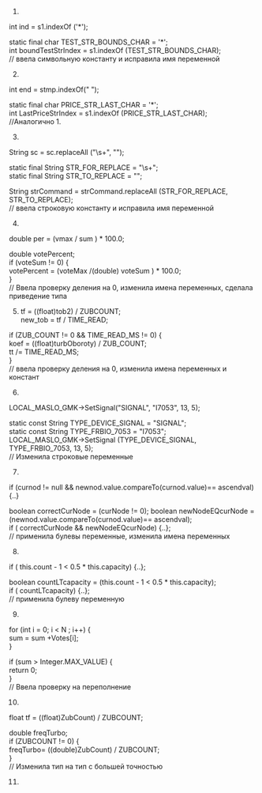 1.  
int ind = s1.indexOf ('*');  
  
static final char TEST_STR_BOUNDS_CHAR = '*';  
int boundTestStrIndex = s1.indexOf (TEST_STR_BOUNDS_CHAR);  
// ввела символьную константу и исправила имя переменной  

2.  
int end = stmp.indexOf(" ");      
  
static final char PRICE_STR_LAST_CHAR = '*';    
int LastPriceStrIndex = s1.indexOf (PRICE_STR_LAST_CHAR);   
//Аналогично 1.    
  
3.    
String sc = sc.replaceAll ("\\s+", "");  
  
static final String STR_FOR_REPLACE = "\\s+";   
static final String STR_TO_REPLACE = "";   

String strCommand = strCommand.replaceAll (STR_FOR_REPLACE, STR_TO_REPLACE);  
//  ввела строковую константу и исправила имя переменной    
  
  
4.  
  double per =  (vmax / sum ) * 100.0;  
  
  double votePercent;    
  if (voteSum != 0) {   
    votePercent =  (voteMax /(double) voteSum ) * 100.0;  
  }   
 // Ввела проверку деления на 0, изменила имена переменных, сделала приведение типа  


5.  tf = ((float)tob2) / ZUBCOUNT;  
         new_tob = tf / TIME_READ;  
     
  
 if (ZUB_COUNT != 0 && TIME_READ_MS != 0) {    
     koef = ((float)turbOboroty) / ZUB_COUNT;    
      tt /= TIME_READ_MS;    
}      
// ввела проверку деления на 0, изменила имена переменных и констант    
  
6.   
  
 LOCAL_MASLO_GMK->SetSignal("SIGNAL", "I7053", 13, 5);   
  
 static const String  TYPE_DEVICE_SIGNAL = "SIGNAL";  
 static const String  TYPE_FRBIO_7053 = "I7053";  
 LOCAL_MASLO_GMK->SetSignal (TYPE_DEVICE_SIGNAL, TYPE_FRBIO_7053, 13, 5);   
// Изменила строковые переменные  

7.  
if (curnod != null && newnod.value.compareTo(curnod.value)== ascendval) {..}

boolean correctCurNode = (curNode != 0);
boolean newNodeEQcurNode = (newnod.value.compareTo(curnod.value)== ascendval);  
if ( correctCurNode && newNodeEQcurNode)  {..};  
// применила булевы переменные, изменила имена переменных
  
8. 
 if ( this.count - 1 < 0.5 * this.capacity) {..};  
   
 boolean countLTcapacity = (this.count - 1 < 0.5 * this.capacity);  
 if ( countLTcapacity) {..};  
 // применила булеву переменную  
  
 9. 
for (int i = 0; i < N ; i++) {  
    sum = sum +Votes[i];  
}  
  
 if (sum > Integer.MAX_VALUE) {  
        return 0;  
 }  
 // Ввела проверку на переполнение   
  
  
10. 
  float tf = ((float)ZubCount) / ZUBCOUNT;  
  
double freqTurbo;  
if (ZUBCOUNT != 0) {  
  freqTurbo= ((double)ZubCount) / ZUBCOUNT;  
}  
// Изменила тип на тип с большей точностью  

11.





 
